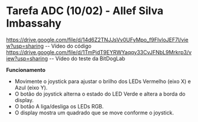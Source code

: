 # Tarefa ADC (10/02) - Allef Silva Imbassahy

https://drive.google.com/file/d/14d6Z2TNJJsVv0UFyMpo_f9FIvloJEF7l/view?usp=sharing -- Vídeo do código
https://drive.google.com/file/d/1TmPjdT9EYRWYaqqy33CvJFNbL9Mrkrp3/view?usp=sharing -- Vídeo do teste da BitDogLab

**Funcionamento**

- Movimente o joystick para ajustar o brilho dos LEDs Vermelho (eixo X) e Azul (eixo Y).
- O botão do joystick alterna o estado do LED Verde e altera a borda do display.
- O botão A liga/desliga os LEDs RGB.
- O display mostra um quadrado que se move conforme o joystick.
